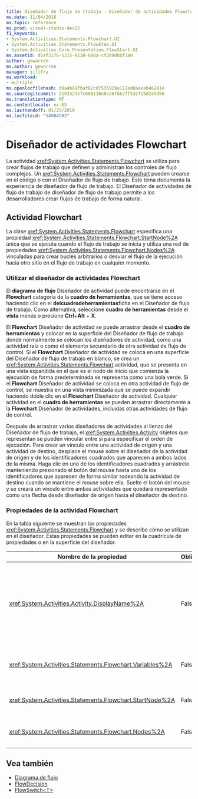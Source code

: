 ```yaml
---
title: Diseñador de flujo de trabajo - Diseñador de actividades Flowchart
ms.date: 11/04/2016
ms.topic: reference
ms.prod: visual-studio-dev15
f1_keywords:
- System.Activities.Statements.Flowchart.UI
- System.Activities.Statements.FlowStep.UI
- System.Activities.Core.Presentation.FlowStart.UI
ms.assetid: d5af2276-5215-4138-880a-cf2b90bbf3a0
author: gewarren
ms.author: gewarren
manager: jillfra
ms.workload:
- multiple
ms.openlocfilehash: d9a4b89fbaf82cd7535919a112ed8a4eab46241e
ms.sourcegitcommit: 2193323efc608118e0ce6f6b2ff532f158245d56
ms.translationtype: MT
ms.contentlocale: es-ES
ms.lasthandoff: 01/25/2019
ms.locfileid: "54984592"
---
```

# <a name="flowchart-activity-designer"></a>Diseñador de actividades Flowchart

La actividad <xref:System.Activities.Statements.Flowchart> se utiliza para crear flujos de trabajo que definen y administran los controles de flujo complejos. Un <xref:System.Activities.Statements.Flowchart> pueden crearse en el código o con el Diseñador de flujo de trabajo. Este tema documenta la experiencia de diseñador de flujo de trabajo. El Diseñador de actividades de flujo de trabajo de diseñador de flujo de trabajo permite a los desarrolladores crear flujos de trabajo de forma natural.

## <a name="the-flowchart-activity"></a>Actividad Flowchart

La clase <xref:System.Activities.Statements.Flowchart> especifica una propiedad <xref:System.Activities.Statements.Flowchart.StartNode%2A> única que se ejecuta cuando el flujo de trabajo se inicia y utiliza una red de propiedades <xref:System.Activities.Statements.Flowchart.Nodes%2A> vinculadas para crear bucles arbitrarios o desviar el flujo de la ejecución hacia otro sitio en el flujo de trabajo en cualquier momento.

### <a name="using-the-flowchart-activity-designer"></a>Utilizar el diseñador de actividades Flowchart

El **diagrama de flujo** Diseñador de actividad puede encontrarse en el **Flowchart** categoría de la **cuadro de herramientas**, que se tiene acceso haciendo clic en el **delcuadrodeherramientas**ficha en el Diseñador de flujo de trabajo. Como alternativa, seleccione **cuadro de herramientas** desde el **vista** menús o presione **Ctrl**+**Alt** + **X**.

El **Flowchart** Diseñador de actividad se puede arrastrar desde el **cuadro de herramientas** y colocar en la superficie del Diseñador de flujo de trabajo donde normalmente se colocan los diseñadores de actividad, como una actividad raíz o como el elemento secundario de otra actividad de flujo de control. Si el **Flowchart** Diseñador de actividad se coloca en una superficie del Diseñador de flujo de trabajo en blanco, se crea un <xref:System.Activities.Statements.Flowchart> actividad, que se presenta en una vista expandida en el que es el nodo de inicio que comienza la ejecución de forma predeterminada se representa como una bola verde. Si el **Flowchart** Diseñador de actividad se coloca en otra actividad de flujo de control, se muestra en una vista minimizada que se puede expandir haciendo doble clic en el **Flowchart** Diseñador de actividad. Cualquier actividad en el **cuadro de herramientas** se pueden arrastrar directamente a la **Flowchart** Diseñador de actividades, incluidas otras actividades de flujo de control.

Después de arrastrar varios diseñadores de actividades al lienzo del Diseñador de flujo de trabajo, el <xref:System.Activities.Activity> objetos que representan se pueden vincular entre sí para especificar el orden de ejecución. Para crear un vínculo entre una actividad de origen y una actividad de destino, desplace el mouse sobre el diseñador de la actividad de origen y de los identificadores cuadrados que aparecen a ambos lados de la misma. Haga clic en uno de los identificadores cuadrados y arrástrelo manteniendo presionado el botón del mouse hasta uno de los identificadores que aparecen de forma similar rodeando la actividad de destino cuando se mantiene el mouse sobre ella. Suelte el botón del mouse y se creará un vínculo entre ambas actividades que quedará representado como una flecha desde diseñador de origen hasta el diseñador de destino.

### <a name="flowchart-activity-properties"></a>Propiedades de la actividad Flowchart

En la tabla siguiente se muestran las propiedades <xref:System.Activities.Statements.Flowchart> y se describe cómo se utilizan en el diseñador. Estas propiedades se pueden editar en la cuadrícula de propiedades o en la superficie del diseñador.

|Nombre de la propiedad|Obligatorio|Uso|
|-|--------------|-|
|<xref:System.Activities.Activity.DisplayName%2A>|False|Especifica el nombre para mostrar del diseñador de actividades en el encabezado. El valor predeterminado es Flowchart. El valor puede modificarse en el **propiedades** ventana o directamente en el encabezado del Diseñador de actividad.<br /><br /> Aunque el valor de la propiedad <xref:System.Activities.Activity.DisplayName%2A> no sea obligatorio, el procedimiento recomendado es usar uno.|
|<xref:System.Activities.Statements.Flowchart.Variables%2A>|False|La colección de variables que se aplican a esta clase <xref:System.Activities.Statements.Flowchart> para compartir el estado entre sus actividades secundarias.|
|<xref:System.Activities.Statements.Flowchart.StartNode%2A>|False|La clase <xref:System.Activities.Statements.FlowNode> que se ejecuta cuando se inicia la clase <xref:System.Activities.Statements.Flowchart>.|
|<xref:System.Activities.Statements.Flowchart.Nodes%2A>|False|Contiene la colección de objetos <xref:System.Activities.Statements.FlowNode> en la clase <xref:System.Activities.Statements.Flowchart>.|

## <a name="see-also"></a>Vea también

- [Diagrama de flujo](../workflow-designer/flowchart-activity-designers.md)
- [FlowDecision](../workflow-designer/flowdecision-activity-designer.md)
- [FlowSwitch\<T>](../workflow-designer/flowswitch-t-activity-designer.md)